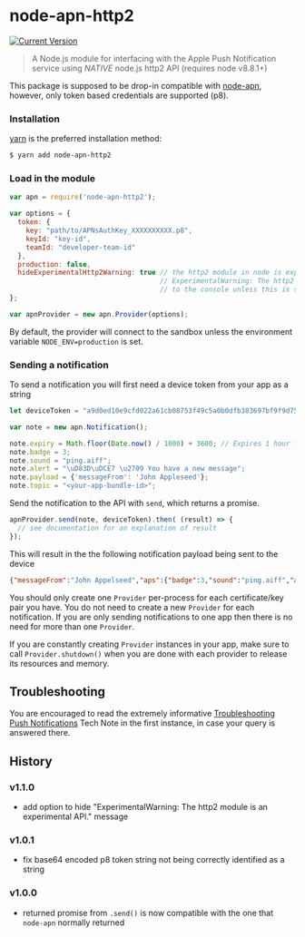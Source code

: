 node-apn-http2
==============

[![Current Version](https://img.shields.io/npm/v/node-apn-http2.svg?style=flat-square)](https://www.npmjs.org/package/node-apn-http2)

> A Node.js module for interfacing with the Apple Push Notification service using *NATIVE* node.js http2 API (requires node v8.8.1+)

This package is supposed to be drop-in compatible with [node-apn](https://github.com/node-apn/node-apn), however, only token based credentials are supported (p8).

### Installation

[yarn](https://yarnpkg.com) is the preferred installation method:

```bash
$ yarn add node-apn-http2
```

### Load in the module

```javascript
var apn = require('node-apn-http2');
```

```javascript
var options = {
  token: {
    key: "path/to/APNsAuthKey_XXXXXXXXXX.p8",
    keyId: "key-id",
    teamId: "developer-team-id"
  },
  production: false,
  hideExperimentalHttp2Warning: true // the http2 module in node is experimental and will log 
                                     // ExperimentalWarning: The http2 module is an experimental API. 
                                     // to the console unless this is set to true
};

var apnProvider = new apn.Provider(options);
```

By default, the provider will connect to the sandbox unless the environment variable `NODE_ENV=production` is set.

### Sending a notification
To send a notification you will first need a device token from your app as a string

```javascript
let deviceToken = "a9d0ed10e9cfd022a61cb08753f49c5a0b0dfb383697bf9f9d750a1003da19c7"
```

```javascript
var note = new apn.Notification();

note.expiry = Math.floor(Date.now() / 1000) + 3600; // Expires 1 hour from now.
note.badge = 3;
note.sound = "ping.aiff";
note.alert = "\uD83D\uDCE7 \u2709 You have a new message";
note.payload = {'messageFrom': 'John Appleseed'};
note.topic = "<your-app-bundle-id>";
```

Send the notification to the API with `send`, which returns a promise.

```javascript
apnProvider.send(note, deviceToken).then( (result) => {
  // see documentation for an explanation of result
});
```

This will result in the the following notification payload being sent to the device

```json
{"messageFrom":"John Appelseed","aps":{"badge":3,"sound":"ping.aiff","alert":"\uD83D\uDCE7 \u2709 You have a new message"}}
```

You should only create one `Provider` per-process for each certificate/key pair you have. You do not need to create a new `Provider` for each notification. If you are only sending notifications to one app then there is no need for more than one `Provider`. 

If you are constantly creating `Provider` instances in your app, make sure to call `Provider.shutdown()` when you are done with each provider to release its resources and memory. 

## Troubleshooting

You are encouraged to read the extremely informative [Troubleshooting Push Notifications](http://developer.apple.com/library/ios/#technotes/tn2265/_index.html) Tech Note in the first instance, in case your query is answered there.

## History

### v1.1.0

- add option to hide "ExperimentalWarning: The http2 module is an experimental API." message

### v1.0.1

- fix base64 encoded p8 token string not being correctly identified as a string

### v1.0.0

- returned promise from `.send()` is now compatible with the one that `node-apn` normally returned
